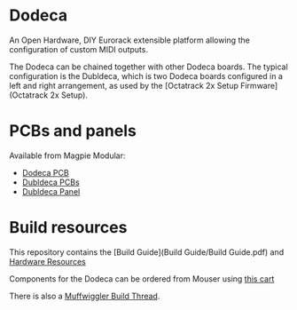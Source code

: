 # Dodeca
An Open Hardware, DIY Eurorack extensible platform allowing the configuration of custom MIDI outputs.

The Dodeca can be chained together with other Dodeca boards. The
typical configuration is the Dubldeca, which is two Dodeca boards
configured in a left and right arrangement, as used by the
[Octatrack 2x Setup Firmware](Octatrack 2x Setup).

# PCBs and panels

Available from Magpie Modular:
- [Dodeca PCB](https://magpie-modular.myshopify.com/products/dodeca)
- [Dubldeca PCBs](https://magpie-modular.myshopify.com/products/dodecca-dubldeca-pcbs)
- [Dubldeca Panel](https://magpie-modular.myshopify.com/products/magpie-modular-dubledeca)

# Build resources

This repository contains the [Build Guide](Build Guide/Build Guide.pdf) and [Hardware Resources](Hardware)

Components for the Dodeca can be ordered from Mouser using [this cart](https://ca.mouser.com/ProjectManager/ProjectDetail.aspx?State=EDIT&ProjectGUID=0082110f-d597-4c76-925b-8146d7b16813)

There is also a [Muffwiggler Build Thread](https://www.muffwiggler.com/forum/viewtopic.php?t=188619&highlight=).
